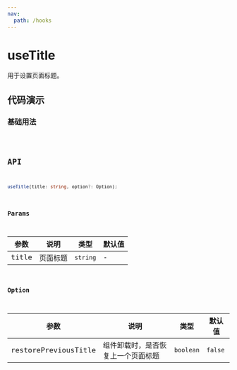 ```yaml
---
nav:
  path: /hooks
---
```


# useTitle

用于设置页面标题。

## 代码演示

### 基础用法

<code hideActions='["CSB"]' src="./demo/demo1.tsx" />

## API

```typescript
useTitle(title: string, option?: Option);
```

### Params

| 参数  | 说明     | 类型     | 默认值 |
| ----- | -------- | -------- | ------ |
| title | 页面标题 | `string` | -      |

### Option

| 参数                 | 说明                               | 类型      | 默认值  |
| -------------------- | ---------------------------------- | --------- | ------- |
| restorePreviousTitle | 组件卸载时，是否恢复上一个页面标题 | `boolean` | `false` |
